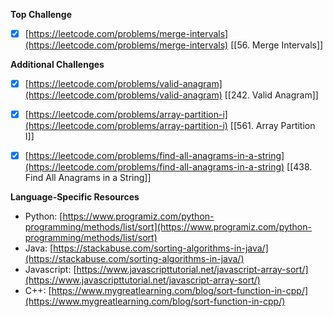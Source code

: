 **Top Challenge**

- [x]  [https://leetcode.com/problems/merge-intervals](https://leetcode.com/problems/merge-intervals)
[[56. Merge Intervals]]

**Additional Challenges**

- [x]  [https://leetcode.com/problems/valid-anagram](https://leetcode.com/problems/valid-anagram)
[[242. Valid Anagram]]
- [x]  [https://leetcode.com/problems/array-partition-i](https://leetcode.com/problems/array-partition-i)
[[561. Array Partition I]]
- [x]  [https://leetcode.com/problems/find-all-anagrams-in-a-string](https://leetcode.com/problems/find-all-anagrams-in-a-string)
[[438. Find All Anagrams in a String]]

  

**Language-Specific Resources**

- Python: [https://www.programiz.com/python-programming/methods/list/sort](https://www.programiz.com/python-programming/methods/list/sort)
- Java: [https://stackabuse.com/sorting-algorithms-in-java/](https://stackabuse.com/sorting-algorithms-in-java/)
- Javascript: [https://www.javascripttutorial.net/javascript-array-sort/](https://www.javascripttutorial.net/javascript-array-sort/)
- C++: [https://www.mygreatlearning.com/blog/sort-function-in-cpp/](https://www.mygreatlearning.com/blog/sort-function-in-cpp/)